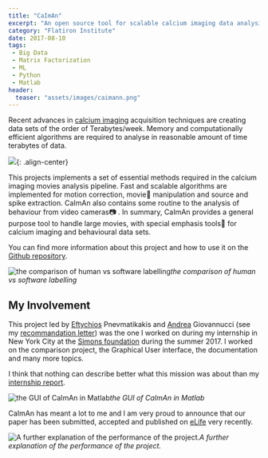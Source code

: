 ```yaml
---
title: "CaImAn"
excerpt: "An open source tool for scalable calcium imaging data analysis."
category: "Flatiron Institute"
date: 2017-08-10
tags:
 - Big Data
 - Matrix Factorization
 - ML
 - Python
 - Matlab
header:
  teaser: "assets/images/caimann.png"
---
```


Recent advances in [calcium imaging](https://en.wikipedia.org/wiki/Calcium_imaging) acquisition techniques are creating data sets of the order of Terabytes/week. Memory and computationally efficient algorithms are required to analyse in reasonable amount of time terabytes of data.

![](https://cdn-images-1.medium.com/max/2000/1*FIqu0dqpJO0H2jnQbapUUA.png){: .align-center}

This projects implements a set of essential methods required in the calcium imaging movies analysis pipeline. Fast and scalable algorithms are implemented for motion correction, movie🍿 manipulation and source and
spike extraction. CaImAn also contains some routine to the analysis of behaviour from video cameras📷 .
In summary, CaImAn provides a general purpose tool to handle large movies, with special emphasis tools🧰 for calcium imaging and behavioural data sets.

You can find more information about this project and how to use it on the [Github repository](https://github.com/simonsfoundation/CaImAn).

![the comparison of human vs software labelling](https://cdn-images-1.medium.com/max/2268/1*lcs-5iPX6zB9CQMJz9AzuQ.png)*the comparison of human vs software labelling*

## My Involvement

This project led by [Eftychios](https://scholar.google.com/citations?user=fDc1X1YAAAAJ&hl=fr) Pnevmatikakis and [Andrea](https://scholar.google.com/citations?user=juWp02sAAAAJ&hl=fr) Giovannucci (see my [recommandation letter](http://www.jkobject.com/documents/Andrea_Giovannucci_ecommendation.pdf)) was the one I worked on during my internship in New York City at the [Simons foundation](https://www.simonsfoundation.org/) during the summer 2017.
I worked on the comparison project, the Graphical User interface, the documentation and many more topics.

I think that nothing can describe better what this mission was about than my [internship report](https://drive.google.com/open?id=0B-dyutVWzmrzV24wRzFZd3hyOHc).

![the GUI of CaImAn in Matlab](https://cdn-images-1.medium.com/max/5288/1*P-GtTApayXldkVylpqw43A.png)*the GUI of CaImAn in Matlab*

CaImAn has meant a lot to me and I am very proud to announce that our paper has been submitted, accepted and published on [eLife](https://elifesciences.org/articles/38173) very recently.

![A further explanation of the performance of the project.](https://cdn-images-1.medium.com/max/2120/1*ynIY7aB3gr1lB8zwdNgG1Q.png)*A further explanation of the performance of the project.*
